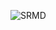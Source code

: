 ![SRMD](https://user-images.githubusercontent.com/36209435/72664756-f5b6d600-3a01-11ea-88b2-a3f3e46fe9f6.png)

